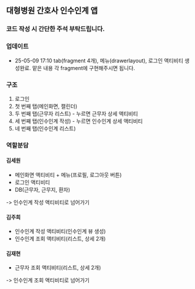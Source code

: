## 대형병원 간호사 인수인계 앱

### 코드 작성 시 간단한 주석 부탁드립니다.

### 업데이트
- 25-05-09 17:10 tab(fragment 4개), 메뉴(drawerlayout), 로그인 액티비티 생성완료. 맡은 내용 각 fragment에 구현해주시면 됩니다.

### 구조
1. 로그인
2. 첫 번째 탭(메인화면, 캘린더)
4. 두 번째 탭(근무자 리스트) - 누르면 근무자 상세 액티비티
5. 세 번째 탭(인수인계 작성) - 누르면 인수인계 상세 액티비티
6. 네 번째 탭(인수인계 리스트)


### 역할분담
#### 김세원
- 메인화면 액티비티 + 메뉴(프로필, 로그아웃 버튼)
- 로그인 액티비티
- DB(근무자, 근무지, 환자)

-> 인수인계 작성 액티비티로 넘어가기

#### 김주희
- 인수인계 작성 액티비티(인수인계 뷰 생성)
- 인수인계 조회 액티비티(리스트, 상세 2개)

#### 김재현
- 근무자 조회 액티비티(리스트, 상세 2개)

-> 인수인계 조회 액티비티로 넘어가기

